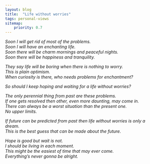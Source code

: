 ```yaml
---
layout: blog
title:  "Life without worries"
tags: personal-views
sitemap:
    priority: 0.7
---
```


<!--more-->


*Soon I will get rid of most of the problems.       
Soon I will have an enchanting life.      
Soon there will be charm mornings and peaceful nights.     
Soon there will be happiness and tranquility.*      


*They say life will be boring when there is nothing to worry.      
This is plain optimism.      
When curiosity is there, who needs problems for enchantment?*      


*So should I keep hoping and waiting for a life without worries?*      


*The only perennial thing from past are these problems.       
If one gets resolved then other, even more daunting, may come in.    
There can always be a worst situation than the present one.    
No upper limits.*        


*If future can be predicted from past then life without worries is only a dream.     
This is the best guess that can be made about the future.*      


*Hope is good but wait is not.    
I should be living in each moment.    
This might be the easiest of time that may ever come.     
Everything’s never gonna be alright.*
       

       